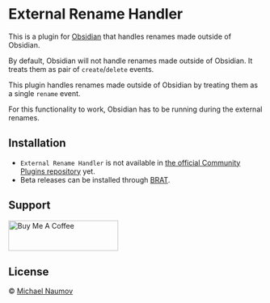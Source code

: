 # External Rename Handler

This is a plugin for [Obsidian](https://obsidian.md/) that handles renames made outside of Obsidian.

By default, Obsidian will not handle renames made outside of Obsidian. It treats them as pair of `create`/`delete` events.

This plugin handles renames made outside of Obsidian by treating them as a single `rename` event.

For this functionality to work, Obsidian has to be running during the external renames.

## Installation

- `External Rename Handler` is not available in [the official Community Plugins repository](https://obsidian.md/plugins) yet.
- Beta releases can be installed through [BRAT](https://obsidian.md/plugins?id=obsidian42-brat).

## Support

<a href="https://www.buymeacoffee.com/mnaoumov" target="_blank"><img src="https://cdn.buymeacoffee.com/buttons/v2/default-yellow.png" alt="Buy Me A Coffee" style="height: 60px !important;width: 217px !important;"></a>

## License

© [Michael Naumov](https://github.com/mnaoumov/)
